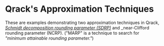 # Qrack's Approximation Techniques

These are examples demonstrating two approximation techniques in Qrack, _[Schmidt decomposition rounding parameter (SDRP)](https://arxiv.org/abs/2304.14969)_ and _near-Clifford rounding parameter (NCRP). ("MARP" is a technique to search for _"minimum attainable rounding parameter."_)
